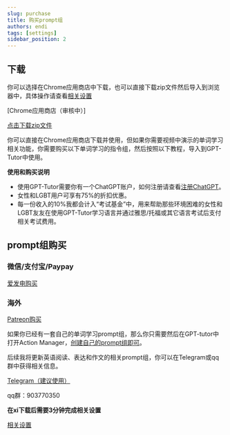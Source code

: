 ```yaml
---
slug: purchase
title: 购买prompt组
authors: endi
tags: [settings]
sidebar_position: 2
---
```

## 下载
你可以选择在Chrome应用商店中下载，也可以直接下载zip文件然后导入到浏览器中，具体操作请查看[相关设置](settings)

[Chrome应用商店（审核中）]

[点击下载zip文件](gpt_tutor_1.png)

你可以直接在Chrome应用商店下载并使用，但如果你需要视频中演示的单词学习相关功能，你需要购买以下单词学习的指令组，然后按照以下教程，导入到GPT-Tutor中使用。



**使用和购买说明**
- 使用GPT-Tutor需要你有一个ChatGPT账户，如何注册请查看[注册ChatGPT](https://chatgptzhanghao.com/#:~:text=%E6%B3%A8%E5%86%8CChatGPT%20%E8%B4%A6%E5%8F%B7,-%E6%B3%A8%E5%86%8AChatGPT%E8%BF%99&text=%E6%89%93%E5%BC%80%E5%AE%98%E6%96%B9%E6%B3%A8%E5%86%8C%20https%3A%2F%2F,%E9%AA%8C%E8%AF%81%E6%8C%89%E9%92%AE%E5%AE%8C%E6%88%90%E9%82%AE%E7%AE%B1%E9%AA%8C%E8%AF%81)。
- 女性和LGBT用户可享有75%的折扣优惠。
- 每一份收入的10%我都会计入“考试基金”中，用来帮助那些环境困难的女性和LGBT友友在使用GPT-Tutor学习语言并通过雅思/托福或其它语言考试后支付相关考试费用。

## prompt组购买

### 微信/支付宝/Paypay
[爱发电购买](https://afdian.net/item/ba10652e73e811eeb0e952540025c377)

### 海外

[Patreon购买](https://www.patreon.com/yaoyaoyao/shop/english-learning-prompt-group-discount-39072?source=storefront)

如果你已经有一套自己的单词学习prompt组，那么你只需要然后在GPT-tutor中打开Action Manager，[创建自己的prompt组即可](settings)。


后续我将更新英语阅读、表达和作文的相关prompt组，你可以在Telegram或qq群中获得相关信息。

[Telegram（建议使用）](https://t.me/+p5mMQhx1_rsxN2I1)

qq群：903770350

**在xi下载后需要3分钟完成相关设置**

[相关设置](settings)



